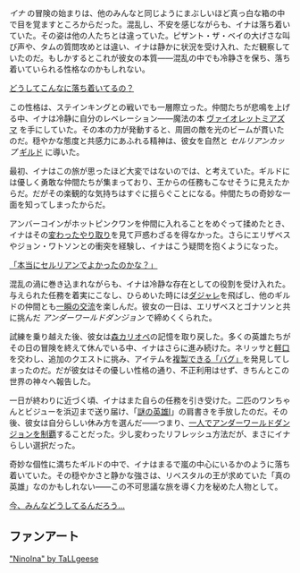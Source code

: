 <!-- title: ニノイナ -->
<!-- status: 生存 -->

_イナ_ の冒険の始まりは、他のみんなと同じようにまぶしいほど真っ白な箱の中で目を覚ますところからだった。混乱し、不安を感じながらも、イナは落ち着いていた。その姿は他の人たちとは違っていた。ピザント・ザ・ベイの大げさな叫び声や、タムの質問攻めとは違い、イナは静かに状況を受け入れ、ただ観察していたのだ。もしかするとこれが彼女の本質――混乱の中でも冷静さを保ち、落ち着いていられる性格なのかもしれない。

[どうしてこんなに落ち着いてるの？](#embed:https://www.youtube.com/live/THllQCVOYzY?t=240s)

この性格は、ステインキングとの戦いでも一層際立った。仲間たちが悲鳴を上げる中、イナは冷静に自分のレベレーション――魔法の本 [ヴァイオレットミアズマ](https://www.youtube.com/live/THllQCVOYzY?t=3183s) を手にしていた。その本の力が発動すると、周囲の敵を光のビームが貫いたのだ。穏やかな態度と共感力にあふれる精神は、彼女を自然と _セルリアンカップ_ [ギルド](https://www.youtube.com/watch?v=THllQCVOYzY&t=3425s) に導いた。

最初、イナはこの旅が思ったほど大変ではないのでは、と考えていた。ギルドには優しく勇敢な仲間たちが集まっており、王からの任務もこなせそうに見えたからだ。だがその楽観的な気持ちはすぐに揺らぐことになる。仲間たちの奇妙な一面を知ってしまったからだ。

アンバーコインがホットピンクワンを仲間に入れることをめぐって揉めたとき、イナはその[変わったやり取り](https://www.youtube.com/live/THllQCVOYzY?feature=shared&t=5761)を見て戸惑わざるを得なかった。さらにエリザベスやジョン・ワトソンとの衝突を経験し、イナはこう疑問を抱くようになった。

[「本当にセルリアンでよかったのかな？」](#embed:https://www.youtube.com/live/THllQCVOYzY?t=6125s)

混乱の渦に巻き込まれながらも、イナは冷静な存在としての役割を受け入れた。与えられた任務を着実にこなし、ひらめいた時には[ダジャレ](https://www.youtube.com/live/THllQCVOYzY?feature=shared&t=7603s)を飛ばし、他のギルドの仲間とも[一瞬の交流](https://www.youtube.com/watch?v=THllQCVOYzY&t=9680s)を楽しんだ。彼女の一日は、エリザベスとゴナソンと共に挑んだ _アンダーワールドダンジョン_ で締めくくられた。

試練を乗り越えた後、彼女は[森カリオペ](https://www.youtube.com/watch?v=THllQCVOYzY&t=12389s)の記憶を取り戻した。多くの英雄たちがその日の冒険を終えて休んでいる中、イナはさらに進み続けた。ネリッサと[軽口](https://www.youtube.com/watch?v=THllQCVOYzY&t=14236s)を交わし、追加のクエストに挑み、アイテムを[複製できる「バグ」](https://www.youtube.com/watch?v=THllQCVOYzY&t=17960s)を発見してしまったのだ。だが彼女はその優しい性格の通り、不正利用はせず、きちんとこの世界の神々へ報告した。

一日が終わりに近づく頃、イナはまた自らの任務を引き受けた。二匹のワンちゃんとビジューを浜辺まで送り届け、「[謎の英雄Ⅰ](https://www.youtube.com/live/THllQCVOYzY?feature=shared&t=18239s)」の肩書きを手放したのだ。その後、彼女は自分らしい休み方を選んだ――つまり、[一人でアンダーワールドダンジョンを制覇](https://www.youtube.com/live/THllQCVOYzY?feature=shared&t=19659s)することだった。少し変わったリフレッシュ方法だが、まさにイナらしい選択だった。

奇妙な個性に満ちたギルドの中で、イナはまるで嵐の中心にいるかのように落ち着いていた。その穏やかさと静かな強さは、リベスタルの王が求めていた「真の英雄」なのかもしれない――この不可思議な旅を導く力を秘めた人物として。

[今、みんなどうしてるんだろう…](#embed:https://www.youtube.com/live/THllQCVOYzY?t=6842)

## ファンアート

["NinoIna" by TaLLgeese](https://x.com/LgeeseL/status/1832493697914827120)
